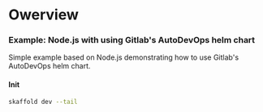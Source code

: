 # Owerview

### Example: Node.js with using Gitlab's AutoDevOps helm chart

Simple example based on Node.js demonstrating how to use Gitlab's AutoDevOps helm chart.

#### Init

```bash
skaffold dev --tail
```
